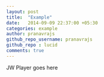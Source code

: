 ```yaml
---
layout: post
title:  "Example"
date:   2014-09-09 22:37:00 +05:30
categories: example
author: pranavrajs
github_repo_username: pranavrajs
github_repo : lucid
comments: true
---
```

 <!-- 嵌入播放器开始 -->
<div id="mediaplayer">JW Player goes here</div>
<script type="text/javascript">
		jwplayer("mediaplayer").setup({
	
			file: "http://l.symi.ml/galaxy.mp4",
                        width: "100%",
                        aspectratio: "16:9",
		skin: {
                           name: "vapor"
		}
		});
</script> 
<!-- 嵌入播放器结束 -->
<div id="alayer1"></div>

<script type="text/javascript">
var ap = new APlayer({
    element: document.getElementById('player1'),
    music: {
        title: 'Galaxy',
        author: 'Sandy & Mandy',
        url: 'http://l.symi.ml/やくそく.mp3',
    }
});
ap.init();
</script> 
<!-- more -->











